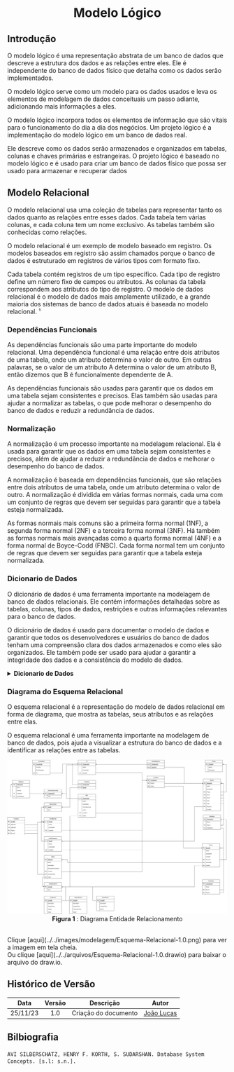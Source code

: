 <center>

# <a>Modelo Lógico</a>
</center>

## <a>Introdução</a>
O modelo lógico é uma representação abstrata de um banco de dados que descreve a estrutura dos dados e as relações entre eles. Ele é independente do banco de dados físico que detalha como os dados serão implementados. 

O modelo lógico serve como um modelo para os dados usados e leva os elementos de modelagem de dados conceituais um passo adiante, adicionando mais informações a eles. 

O modelo lógico incorpora todos os elementos de informação que são vitais para o funcionamento do dia a dia dos negócios. Um projeto lógico é a implementação do modelo lógico em um banco de dados real. 

Ele descreve como os dados serão armazenados e organizados em tabelas, colunas e chaves primárias e estrangeiras. O projeto lógico é baseado no modelo lógico e é usado para criar um banco de dados físico que possa ser usado para armazenar e recuperar dados


## <a>Modelo Relacional</a>
O modelo relacional usa uma coleção de tabelas para representar tanto os dados quanto as relações entre esses dados. Cada tabela tem várias colunas, e cada coluna tem um nome exclusivo. As tabelas também são conhecidas como relações. 

O modelo relacional é um exemplo de modelo baseado em registro. Os modelos baseados em registro são assim chamados porque o banco de dados é estruturado em registros de vários tipos com formato fixo. 

Cada tabela contém registros de um tipo específico. Cada tipo de registro define um número fixo de campos ou atributos. As colunas da tabela correspondem aos atributos do tipo de registro. O modelo de dados relacional é o modelo de dados mais amplamente utilizado, e a grande maioria dos sistemas de banco de dados atuais é baseada no modelo relacional. ¹

### <a>Dependências Funcionais</a>
As dependências funcionais são uma parte importante do modelo relacional. Uma dependência funcional é uma relação entre dois atributos de uma tabela, onde um atributo determina o valor de outro. Em outras palavras, se o valor de um atributo A determina o valor de um atributo B, então dizemos que B é funcionalmente dependente de A.

 As dependências funcionais são usadas para garantir que os dados em uma tabela sejam consistentes e precisos. Elas também são usadas para ajudar a normalizar as tabelas, o que pode melhorar o desempenho do banco de dados e reduzir a redundância de dados.

### <a>Normalização</a>
A normalização é um processo importante na modelagem relacional. Ela é usada para garantir que os dados em uma tabela sejam consistentes e precisos, além de ajudar a reduzir a redundância de dados e melhorar o desempenho do banco de dados. 

A normalização é baseada em dependências funcionais, que são relações entre dois atributos de uma tabela, onde um atributo determina o valor de outro. A normalização é dividida em várias formas normais, cada uma com um conjunto de regras que devem ser seguidas para garantir que a tabela esteja normalizada. 

As formas normais mais comuns são a primeira forma normal (1NF), a segunda forma normal (2NF) e a terceira forma normal (3NF). Há também as formas normais mais avançadas como a quarta forma normal (4NF) e a forma normal de Boyce-Codd (FNBC). Cada forma normal tem um conjunto de regras que devem ser seguidas para garantir que a tabela esteja normalizada. 

### <a>Dicionario de Dados</a>
O dicionário de dados é uma ferramenta importante na modelagem de banco de dados relacionais. Ele contém informações detalhadas sobre as tabelas, colunas, tipos de dados, restrições e outras informações relevantes para o banco de dados. 

O dicionário de dados é usado para documentar o modelo de dados e garantir que todos os desenvolvedores e usuários do banco de dados tenham uma compreensão clara dos dados armazenados e como eles são organizados. Ele também pode ser usado para ajudar a garantir a integridade dos dados e a consistência do modelo de dados.

<details>
<summary><strong>Dicionario de Dados</strong></summary>
<center>
<table>
    <tr>
        <th style="text-align:center;vertical-align: middle; border: 1px solid #a3a3a3;">Tabela</th>
        <td style="text-align:center;vertical-align: middle; border: 1px solid #a3a3a3;" colspan="4">Phase</td>
    </tr>
    <tr>
        <th style="text-align:center;vertical-align: middle; border: 1px solid #a3a3a3;">Nome</th>
        <th style="text-align:center;vertical-align: middle; border: 1px solid #a3a3a3;">Descrição</th>
        <th style="text-align:center;vertical-align: middle; border: 1px solid #a3a3a3;">Tipo de Dado</th>
        <th style="text-align:center;vertical-align: middle; border: 1px solid #a3a3a3;">Tamanho</th>
        <th style="text-align:center;vertical-align: middle; border: 1px solid #a3a3a3;">Restrições de Dominio</th>
    </tr>
    <tr>
        <td style="text-align:center;vertical-align: middle; border: 1px solid #a3a3a3;">PhaseId</td>
        <td style="text-align:center;vertical-align: middle; border: 1px solid #a3a3a3;">Identificador unico da fase</td>
        <td style="text-align:center;vertical-align: middle; border: 1px solid #a3a3a3;">Serial</td>
        <td style="text-align:center;vertical-align: middle; border: 1px solid #a3a3a3;"></td>
        <td style="text-align:center;vertical-align: middle; border: 1px solid #a3a3a3;">PK</td>
    </tr>
    <tr>
        <td style="text-align:center;vertical-align: middle; border: 1px solid #a3a3a3;">Name</td>
        <td style="text-align:center;vertical-align: middle; border: 1px solid #a3a3a3;">Nome da fase</td>
        <td style="text-align:center;vertical-align: middle; border: 1px solid #a3a3a3;">Varchar</td>
        <td style="text-align:center;vertical-align: middle; border: 1px solid #a3a3a3;">20</td>
        <td style="text-align:center;vertical-align: middle; border: 1px solid #a3a3a3;">Unique / Not Null</td>
    </tr>
    <tr>
        <td style="text-align:center;vertical-align: middle; border: 1px solid #a3a3a3;">Description</td>
        <td style="text-align:center;vertical-align: middle; border: 1px solid #a3a3a3;">Descrição da fase</td>
        <td style="text-align:center;vertical-align: middle; border: 1px solid #a3a3a3;">Varchar</td>
        <td style="text-align:center;vertical-align: middle; border: 1px solid #a3a3a3;">250</td>
        <td style="text-align:center;vertical-align: middle; border: 1px solid #a3a3a3;">Not Null</td>
    </tr>
</table>
<table>
    <tr>
        <th style="text-align:center;vertical-align: middle; border: 1px solid #a3a3a3;">Tabela</th>
        <td style="text-align:center;vertical-align: middle; border: 1px solid #a3a3a3;" colspan="4">Region</td>
    </tr>
    <tr>
        <th style="text-align:center;vertical-align: middle; border: 1px solid #a3a3a3;">Nome</th>
        <th style="text-align:center;vertical-align: middle; border: 1px solid #a3a3a3;">Descrição</th>
        <th style="text-align:center;vertical-align: middle; border: 1px solid #a3a3a3;">Tipo de Dado</th>
        <th style="text-align:center;vertical-align: middle; border: 1px solid #a3a3a3;">Tamanho</th>
        <th style="text-align:center;vertical-align: middle; border: 1px solid #a3a3a3;">Restrições de Dominio</th>
    </tr>
    <tr>
        <td style="text-align:center;vertical-align: middle; border: 1px solid #a3a3a3;">RegionId</td>
        <td style="text-align:center;vertical-align: middle; border: 1px solid #a3a3a3;">Identificador unico da região</td>
        <td style="text-align:center;vertical-align: middle; border: 1px solid #a3a3a3;">Serial</td>
        <td style="text-align:center;vertical-align: middle; border: 1px solid #a3a3a3;"></td>
        <td style="text-align:center;vertical-align: middle; border: 1px solid #a3a3a3;">PK</td>
    </tr>
    <tr>
        <td style="text-align:center;vertical-align: middle; border: 1px solid #a3a3a3;">Name</td>
        <td style="text-align:center;vertical-align: middle; border: 1px solid #a3a3a3;">Nome da região</td>
        <td style="text-align:center;vertical-align: middle; border: 1px solid #a3a3a3;">Varchar</td>
        <td style="text-align:center;vertical-align: middle; border: 1px solid #a3a3a3;">20</td>
        <td style="text-align:center;vertical-align: middle; border: 1px solid #a3a3a3;">Unique / Not Null</td>
    </tr>
    <tr>
        <td style="text-align:center;vertical-align: middle; border: 1px solid #a3a3a3;">Description</td>
        <td style="text-align:center;vertical-align: middle; border: 1px solid #a3a3a3;">Descrição da região</td>
        <td style="text-align:center;vertical-align: middle; border: 1px solid #a3a3a3;">Varchar</td>
        <td style="text-align:center;vertical-align: middle; border: 1px solid #a3a3a3;">250</td>
        <td style="text-align:center;vertical-align: middle; border: 1px solid #a3a3a3;">Not Null</td>
    </tr>
    <tr>
        <td style="text-align:center;vertical-align: middle; border: 1px solid #a3a3a3;">Phase</td>
        <td style="text-align:center;vertical-align: middle; border: 1px solid #a3a3a3;">Chave estrangeira para <br>fase que a região Pertence</td>
        <td style="text-align:center;vertical-align: middle; border: 1px solid #a3a3a3;">Int</td>
        <td style="text-align:center;vertical-align: middle; border: 1px solid #a3a3a3;"></td>
        <td style="text-align:center;vertical-align: middle; border: 1px solid #a3a3a3;">FK / Not Null</td>
    </tr>
    <tr>
        <td style="text-align:center;vertical-align: middle; border: 1px solid #a3a3a3;">Requirement</td>
        <td style="text-align:center;vertical-align: middle; border: 1px solid #a3a3a3;">Chave estrangeira para <br>Equipment que representa um item <br>necessario para entrar na regiao</td>
        <td style="text-align:center;vertical-align: middle; border: 1px solid #a3a3a3;">Int</td>
        <td style="text-align:center;vertical-align: middle; border: 1px solid #a3a3a3;"></td>
        <td style="text-align:center;vertical-align: middle; border: 1px solid #a3a3a3;">FK</td>
    </tr>
    <tr>
        <td style="text-align:center;vertical-align: middle; border: 1px solid #a3a3a3;">IsVisited</td>
        <td style="text-align:center;vertical-align: middle; border: 1px solid #a3a3a3;">Marcador de região nunca visitada</td>
        <td style="text-align:center;vertical-align: middle; border: 1px solid #a3a3a3;">Boolean</td>
        <td style="text-align:center;vertical-align: middle; border: 1px solid #a3a3a3;"></td>
        <td style="text-align:center;vertical-align: middle; border: 1px solid #a3a3a3;">Default FALSE</td>
    </tr>
</table>
<table>
    <tr>
        <th style="text-align:center;vertical-align: middle; border: 1px solid #a3a3a3;">Tabela</th>
        <td style="text-align:center;vertical-align: middle; border: 1px solid #a3a3a3;" colspan="4">RegionGeo</td>
    </tr>
    <tr>
        <th style="text-align:center;vertical-align: middle; border: 1px solid #a3a3a3;">Nome</th>
        <th style="text-align:center;vertical-align: middle; border: 1px solid #a3a3a3;">Descrição</th>
        <th style="text-align:center;vertical-align: middle; border: 1px solid #a3a3a3;">Tipo de Dado</th>
        <th style="text-align:center;vertical-align: middle; border: 1px solid #a3a3a3;">Tamanho</th>
        <th style="text-align:center;vertical-align: middle; border: 1px solid #a3a3a3;">Restrições de Dominio</th>
    </tr>
    <tr>
        <td style="text-align:center;vertical-align: middle; border: 1px solid #a3a3a3;">RegionId</td>
        <td style="text-align:center;vertical-align: middle; border: 1px solid #a3a3a3;">Chave estrangeira para regiao e<br>Identificador unico de RegionGeo</td>
        <td style="text-align:center;vertical-align: middle; border: 1px solid #a3a3a3;">Int</td>
        <td style="text-align:center;vertical-align: middle; border: 1px solid #a3a3a3;"></td>
        <td style="text-align:center;vertical-align: middle; border: 1px solid #a3a3a3;">PK / FK</td>
    </tr>
    <tr>
        <td style="text-align:center;vertical-align: middle; border: 1px solid #a3a3a3;">North</td>
        <td style="text-align:center;vertical-align: middle; border: 1px solid #a3a3a3;">Chave estrangeira referenciando <br>o id da região que intentifica a região Norte</td>
        <td style="text-align:center;vertical-align: middle; border: 1px solid #a3a3a3;">Int</td>
        <td style="text-align:center;vertical-align: middle; border: 1px solid #a3a3a3;"></td>
        <td style="text-align:center;vertical-align: middle; border: 1px solid #a3a3a3;">FK</td>
    </tr>
    <tr>
        <td style="text-align:center;vertical-align: middle; border: 1px solid #a3a3a3;">South</td>
        <td style="text-align:center;vertical-align: middle; border: 1px solid #a3a3a3;">Chave estrangeira referenciando <br>o id da região que intentifica a região Sul</td>
        <td style="text-align:center;vertical-align: middle; border: 1px solid #a3a3a3;">Int</td>
        <td style="text-align:center;vertical-align: middle; border: 1px solid #a3a3a3;"></td>
        <td style="text-align:center;vertical-align: middle; border: 1px solid #a3a3a3;">FK</td>
    </tr>
    <tr>
        <td style="text-align:center;vertical-align: middle; border: 1px solid #a3a3a3;">East</td>
        <td style="text-align:center;vertical-align: middle; border: 1px solid #a3a3a3;">Chave estrangeira referenciando <br>o id da região que intentifica a região Leste</td>
        <td style="text-align:center;vertical-align: middle; border: 1px solid #a3a3a3;">Int</td>
        <td style="text-align:center;vertical-align: middle; border: 1px solid #a3a3a3;"></td>
        <td style="text-align:center;vertical-align: middle; border: 1px solid #a3a3a3;">FK</td>
    </tr>
    <tr>
        <td style="text-align:center;vertical-align: middle; border: 1px solid #a3a3a3;">West</td>
        <td style="text-align:center;vertical-align: middle; border: 1px solid #a3a3a3;">Chave estrangeira referenciando <br>o id da região que intentifica a região Oeste</td>
        <td style="text-align:center;vertical-align: middle; border: 1px solid #a3a3a3;">Int</td>
        <td style="text-align:center;vertical-align: middle; border: 1px solid #a3a3a3;"></td>
        <td style="text-align:center;vertical-align: middle; border: 1px solid #a3a3a3;">FK</td>
    </tr>
</table>
<table>
    <tr>
        <th style="text-align:center;vertical-align: middle; border: 1px solid #a3a3a3;">Tabela</th>
        <td style="text-align:center;vertical-align: middle; border: 1px solid #a3a3a3;" colspan="4">VisitedRegions</td>
    </tr>
    <tr>
        <th style="text-align:center;vertical-align: middle; border: 1px solid #a3a3a3;">Nome</th>
        <th style="text-align:center;vertical-align: middle; border: 1px solid #a3a3a3;">Descrição</th>
        <th style="text-align:center;vertical-align: middle; border: 1px solid #a3a3a3;">Tipo de Dado</th>
        <th style="text-align:center;vertical-align: middle; border: 1px solid #a3a3a3;">Tamanho</th>
        <th style="text-align:center;vertical-align: middle; border: 1px solid #a3a3a3;">Restrições de Dominio</th>
    </tr>
    <tr>
        <td style="text-align:center;vertical-align: middle; border: 1px solid #a3a3a3;">CharacterId</td>
        <td style="text-align:center;vertical-align: middle; border: 1px solid #a3a3a3;">Id do PC que visitou<br> determinadas regiôes</td>
        <td style="text-align:center;vertical-align: middle; border: 1px solid #a3a3a3;">Int</td>
        <td style="text-align:center;vertical-align: middle; border: 1px solid #a3a3a3;"></td>
        <td style="text-align:center;vertical-align: middle; border: 1px solid #a3a3a3;">PK / FK</td>
    </tr>
    <tr>
        <td style="text-align:center;vertical-align: middle; border: 1px solid #a3a3a3;">RegionId</td>
        <td style="text-align:center;vertical-align: middle; border: 1px solid #a3a3a3;">Id da Região que determinado <br>PC Visitou</td>
        <td style="text-align:center;vertical-align: middle; border: 1px solid #a3a3a3;">Int</td>
        <td style="text-align:center;vertical-align: middle; border: 1px solid #a3a3a3;"></td>
        <td style="text-align:center;vertical-align: middle; border: 1px solid #a3a3a3;">PK / FK</td>
    </tr>
</table>
<table>
    <tr>
        <th style="text-align:center;vertical-align: middle; border: 1px solid #a3a3a3;">Tabela</th>
        <td style="text-align:center;vertical-align: middle; border: 1px solid #a3a3a3;" colspan="4">Structure</td>
    </tr>
    <tr>
        <th style="text-align:center;vertical-align: middle; border: 1px solid #a3a3a3;">Nome</th>
        <th style="text-align:center;vertical-align: middle; border: 1px solid #a3a3a3;">Descrição</th>
        <th style="text-align:center;vertical-align: middle; border: 1px solid #a3a3a3;">Tipo de Dado</th>
        <th style="text-align:center;vertical-align: middle; border: 1px solid #a3a3a3;">Tamanho</th>
        <th style="text-align:center;vertical-align: middle; border: 1px solid #a3a3a3;">Restrições de Dominio</th>
    </tr>
    <tr>
        <td style="text-align:center;vertical-align: middle; border: 1px solid #a3a3a3;">StrucutureId</td>
        <td style="text-align:center;vertical-align: middle; border: 1px solid #a3a3a3;">Identificador Unico de Estrutura</td>
        <td style="text-align:center;vertical-align: middle; border: 1px solid #a3a3a3;">Serial</td>
        <td style="text-align:center;vertical-align: middle; border: 1px solid #a3a3a3;"></td>
        <td style="text-align:center;vertical-align: middle; border: 1px solid #a3a3a3;">PK</td>
    </tr>
        <tr>
        <td style="text-align:center;vertical-align: middle; border: 1px solid #a3a3a3;">Name</td>
        <td style="text-align:center;vertical-align: middle; border: 1px solid #a3a3a3;">Nome da estrutura</td>
        <td style="text-align:center;vertical-align: middle; border: 1px solid #a3a3a3;">Varchar</td>
        <td style="text-align:center;vertical-align: middle; border: 1px solid #a3a3a3;">20</td>
        <td style="text-align:center;vertical-align: middle; border: 1px solid #a3a3a3;">Unique / Not Null</td>
    </tr>
        <tr>
        <td style="text-align:center;vertical-align: middle; border: 1px solid #a3a3a3;">Region</td>
        <td style="text-align:center;vertical-align: middle; border: 1px solid #a3a3a3;">Chave estrangeira que informa a <br>região que a estrutura pertence</td>
        <td style="text-align:center;vertical-align: middle; border: 1px solid #a3a3a3;">Int</td>
        <td style="text-align:center;vertical-align: middle; border: 1px solid #a3a3a3;"></td>
        <td style="text-align:center;vertical-align: middle; border: 1px solid #a3a3a3;">FK / Not Null</td>
    </tr>
        <tr>
        <td style="text-align:center;vertical-align: middle; border: 1px solid #a3a3a3;">InitialRoom</td>
        <td style="text-align:center;vertical-align: middle; border: 1px solid #a3a3a3;">Chave estrangeira que informa a<br>Sala inicial da estrutura</td>
        <td style="text-align:center;vertical-align: middle; border: 1px solid #a3a3a3;">Int</td>
        <td style="text-align:center;vertical-align: middle; border: 1px solid #a3a3a3;"></td>
        <td style="text-align:center;vertical-align: middle; border: 1px solid #a3a3a3;">FK / Not Null</td>
    </tr>
</table>
<table>
    <tr>
        <th style="text-align:center;vertical-align: middle; border: 1px solid #a3a3a3;">Tabela</th>
        <td style="text-align:center;vertical-align: middle; border: 1px solid #a3a3a3;" colspan="4">Room</td>
    </tr>
    <tr>
        <th style="text-align:center;vertical-align: middle; border: 1px solid #a3a3a3;">Nome</th>
        <th style="text-align:center;vertical-align: middle; border: 1px solid #a3a3a3;">Descrição</th>
        <th style="text-align:center;vertical-align: middle; border: 1px solid #a3a3a3;">Tipo de Dado</th>
        <th style="text-align:center;vertical-align: middle; border: 1px solid #a3a3a3;">Tamanho</th>
        <th style="text-align:center;vertical-align: middle; border: 1px solid #a3a3a3;">Restrições de Dominio</th>
    </tr>
    <tr>
        <td style="text-align:center;vertical-align: middle; border: 1px solid #a3a3a3;">RoomId</td>
        <td style="text-align:center;vertical-align: middle; border: 1px solid #a3a3a3;">Identificador Unico de room</td>
        <td style="text-align:center;vertical-align: middle; border: 1px solid #a3a3a3;">Serial</td>
        <td style="text-align:center;vertical-align: middle; border: 1px solid #a3a3a3;"></td>
        <td style="text-align:center;vertical-align: middle; border: 1px solid #a3a3a3;">PK</td>
    </tr>
    <tr>
        <td style="text-align:center;vertical-align: middle; border: 1px solid #a3a3a3;">Name</td>
        <td style="text-align:center;vertical-align: middle; border: 1px solid #a3a3a3;">Nome da sala</td>
        <td style="text-align:center;vertical-align: middle; border: 1px solid #a3a3a3;">Varchar</td>
        <td style="text-align:center;vertical-align: middle; border: 1px solid #a3a3a3;">20</td>
        <td style="text-align:center;vertical-align: middle; border: 1px solid #a3a3a3;">Unique / Not Null</td>
    </tr>
    <tr>
        <td style="text-align:center;vertical-align: middle; border: 1px solid #a3a3a3;">Description</td>
        <td style="text-align:center;vertical-align: middle; border: 1px solid #a3a3a3;">Descrição da sala</td>
        <td style="text-align:center;vertical-align: middle; border: 1px solid #a3a3a3;">Varchar</td>
        <td style="text-align:center;vertical-align: middle; border: 1px solid #a3a3a3;">250</td>
        <td style="text-align:center;vertical-align: middle; border: 1px solid #a3a3a3;">Not Null</td>
    </tr>
    <tr>
        <td style="text-align:center;vertical-align: middle; border: 1px solid #a3a3a3;">IsVisited</td>
        <td style="text-align:center;vertical-align: middle; border: 1px solid #a3a3a3;">Marcador de Sala nunca visitada</td>
        <td style="text-align:center;vertical-align: middle; border: 1px solid #a3a3a3;">Boolean</td>
        <td style="text-align:center;vertical-align: middle; border: 1px solid #a3a3a3;"></td>
        <td style="text-align:center;vertical-align: middle; border: 1px solid #a3a3a3;">Default FALSE</td>
    </tr>
    <tr>
        <td style="text-align:center;vertical-align: middle; border: 1px solid #a3a3a3;">Structure</td>
        <td style="text-align:center;vertical-align: middle; border: 1px solid #a3a3a3;">Chave estrangeira que informa a <br>Estrutura que a sala pertence</td>
        <td style="text-align:center;vertical-align: middle; border: 1px solid #a3a3a3;">Int</td>
        <td style="text-align:center;vertical-align: middle; border: 1px solid #a3a3a3;"></td>
        <td style="text-align:center;vertical-align: middle; border: 1px solid #a3a3a3;">FK / Not Null</td>
    <tr>
        <td style="text-align:center;vertical-align: middle; border: 1px solid #a3a3a3;">BlockedBy</td>
        <td style="text-align:center;vertical-align: middle; border: 1px solid #a3a3a3;">Chave estrangeira que informa se um <br>Objeto bloquear uma sala</td>
        <td style="text-align:center;vertical-align: middle; border: 1px solid #a3a3a3;">int</td>
        <td style="text-align:center;vertical-align: middle; border: 1px solid #a3a3a3;"></td>
        <td style="text-align:center;vertical-align: middle; border: 1px solid #a3a3a3;">FK</td>
    </tr>
    <tr>
        <td style="text-align:center;vertical-align: middle; border: 1px solid #a3a3a3;">EventId</td>
        <td style="text-align:center;vertical-align: middle; border: 1px solid #a3a3a3;">Chave estrangeira que informa um<br>Evento que pode ser gerado</td>
        <td style="text-align:center;vertical-align: middle; border: 1px solid #a3a3a3;">Int</td>
        <td style="text-align:center;vertical-align: middle; border: 1px solid #a3a3a3;"></td>
        <td style="text-align:center;vertical-align: middle; border: 1px solid #a3a3a3;">FK</td>
    </tr>   
</table>
<table>
    <tr>
        <th style="text-align:center;vertical-align: middle; border: 1px solid #a3a3a3;">Tabela</th>
        <td style="text-align:center;vertical-align: middle; border: 1px solid #a3a3a3;" colspan="4">Conection</td>
    </tr>
    <tr>
        <th style="text-align:center;vertical-align: middle; border: 1px solid #a3a3a3;">Nome</th>
        <th style="text-align:center;vertical-align: middle; border: 1px solid #a3a3a3;">Descrição</th>
        <th style="text-align:center;vertical-align: middle; border: 1px solid #a3a3a3;">Tipo de Dado</th>
        <th style="text-align:center;vertical-align: middle; border: 1px solid #a3a3a3;">Tamanho</th>
        <th style="text-align:center;vertical-align: middle; border: 1px solid #a3a3a3;">Restrições de Dominio</th>
    </tr>
    <tr>
        <td style="text-align:center;vertical-align: middle; border: 1px solid #a3a3a3;">ConectionId</td>
        <td style="text-align:center;vertical-align: middle; border: 1px solid #a3a3a3;">Identificador Unico da conexão</td>
        <td style="text-align:center;vertical-align: middle; border: 1px solid #a3a3a3;">Serial</td>
        <td style="text-align:center;vertical-align: middle; border: 1px solid #a3a3a3;"></td>
        <td style="text-align:center;vertical-align: middle; border: 1px solid #a3a3a3;">PK</td>
    </tr>
    <tr>
        <td style="text-align:center;vertical-align: middle; border: 1px solid #a3a3a3;">Name</td>
        <td style="text-align:center;vertical-align: middle; border: 1px solid #a3a3a3;">Nome da conexão</td>
        <td style="text-align:center;vertical-align: middle; border: 1px solid #a3a3a3;">Varchar</td>
        <td style="text-align:center;vertical-align: middle; border: 1px solid #a3a3a3;">20</td>
        <td style="text-align:center;vertical-align: middle; border: 1px solid #a3a3a3;">Not Null</td>
    </tr>
    <tr>
        <td style="text-align:center;vertical-align: middle; border: 1px solid #a3a3a3;">Room1</td>
        <td style="text-align:center;vertical-align: middle; border: 1px solid #a3a3a3;">Id do quarto que esta conectado</td>
        <td style="text-align:center;vertical-align: middle; border: 1px solid #a3a3a3;">Int</td>
        <td style="text-align:center;vertical-align: middle; border: 1px solid #a3a3a3;"></td>
        <td style="text-align:center;vertical-align: middle; border: 1px solid #a3a3a3;">FK</td>
    </tr>
        <tr>
        <td style="text-align:center;vertical-align: middle; border: 1px solid #a3a3a3;">Room2</td>
        <td style="text-align:center;vertical-align: middle; border: 1px solid #a3a3a3;">Id do outro quarto que esta conectado</td>
        <td style="text-align:center;vertical-align: middle; border: 1px solid #a3a3a3;">Int</td>
        <td style="text-align:center;vertical-align: middle; border: 1px solid #a3a3a3;"></td>
        <td style="text-align:center;vertical-align: middle; border: 1px solid #a3a3a3;">FK</td>
    </tr>
</table>
<table>
    <tr>
        <th style="text-align:center;vertical-align: middle; border: 1px solid #a3a3a3;">Tabela</th>
        <td style="text-align:center;vertical-align: middle; border: 1px solid #a3a3a3;" colspan="4">Location</td>
    </tr>
    <tr>
        <th style="text-align:center;vertical-align: middle; border: 1px solid #a3a3a3;">Nome</th>
        <th style="text-align:center;vertical-align: middle; border: 1px solid #a3a3a3;">Descrição</th>
        <th style="text-align:center;vertical-align: middle; border: 1px solid #a3a3a3;">Tipo de Dado</th>
        <th style="text-align:center;vertical-align: middle; border: 1px solid #a3a3a3;">Tamanho</th>
        <th style="text-align:center;vertical-align: middle; border: 1px solid #a3a3a3;">Restrições de Dominio</th>
    </tr>
    <tr>
        <td style="text-align:center;vertical-align: middle; border: 1px solid #a3a3a3;">LocationId</td>
        <td style="text-align:center;vertical-align: middle; border: 1px solid #a3a3a3;">Identificador unico da localização</td>
        <td style="text-align:center;vertical-align: middle; border: 1px solid #a3a3a3;">Serial</td>
        <td style="text-align:center;vertical-align: middle; border: 1px solid #a3a3a3;"></td>
        <td style="text-align:center;vertical-align: middle; border: 1px solid #a3a3a3;">PK</td>
    </tr>
    <tr>
        <td style="text-align:center;vertical-align: middle; border: 1px solid #a3a3a3;">Region</td>
        <td style="text-align:center;vertical-align: middle; border: 1px solid #a3a3a3;">Chave estrangeira que informa <br>a região da localização</td>
        <td style="text-align:center;vertical-align: middle; border: 1px solid #a3a3a3;">Int</td>
        <td style="text-align:center;vertical-align: middle; border: 1px solid #a3a3a3;"></td>
        <td style="text-align:center;vertical-align: middle; border: 1px solid #a3a3a3;">FK / Not Null</td>
    </tr>
    <tr>
        <td style="text-align:center;vertical-align: middle; border: 1px solid #a3a3a3;">Room</td>
        <td style="text-align:center;vertical-align: middle; border: 1px solid #a3a3a3;">Chave estrangeira que informa <br>a sala da localização caso tenha</td>
        <td style="text-align:center;vertical-align: middle; border: 1px solid #a3a3a3;">Int</td>
        <td style="text-align:center;vertical-align: middle; border: 1px solid #a3a3a3;"></td>
        <td style="text-align:center;vertical-align: middle; border: 1px solid #a3a3a3;">FK</td>
    </tr>
</table>
<table>
    <tr>
        <th style="text-align:center;vertical-align: middle; border: 1px solid #a3a3a3;">Tabela</th>
        <td style="text-align:center;vertical-align: middle; border: 1px solid #a3a3a3;" colspan="4">Events</td>
    </tr>
    <tr>
        <th style="text-align:center;vertical-align: middle; border: 1px solid #a3a3a3;">Nome</th>
        <th style="text-align:center;vertical-align: middle; border: 1px solid #a3a3a3;">Descrição</th>
        <th style="text-align:center;vertical-align: middle; border: 1px solid #a3a3a3;">Tipo de Dado</th>
        <th style="text-align:center;vertical-align: middle; border: 1px solid #a3a3a3;">Tamanho</th>
        <th style="text-align:center;vertical-align: middle; border: 1px solid #a3a3a3;">Restrições de Dominio</th>
    </tr>
    <tr>
        <td style="text-align:center;vertical-align: middle; border: 1px solid #a3a3a3;">EventId</td>
        <td style="text-align:center;vertical-align: middle; border: 1px solid #a3a3a3;">Identificador de Evento</td>
        <td style="text-align:center;vertical-align: middle; border: 1px solid #a3a3a3;">Serial</td>
        <td style="text-align:center;vertical-align: middle; border: 1px solid #a3a3a3;"></td>
        <td style="text-align:center;vertical-align: middle; border: 1px solid #a3a3a3;">PK</td>
    </tr>
    <tr>
        <td style="text-align:center;vertical-align: middle; border: 1px solid #a3a3a3;">Type</td>
        <td style="text-align:center;vertical-align: middle; border: 1px solid #a3a3a3;">Identidica o tipo do evento</td>
        <td style="text-align:center;vertical-align: middle; border: 1px solid #a3a3a3;">Varchar</td>
        <td style="text-align:center;vertical-align: middle; border: 1px solid #a3a3a3;">10</td>
        <td style="text-align:center;vertical-align: middle; border: 1px solid #a3a3a3;">Not Null</td>
    </tr>
</table>
<table>
    <tr>
        <th style="text-align:center;vertical-align: middle; border: 1px solid #a3a3a3;">Tabela</th>
        <td style="text-align:center;vertical-align: middle; border: 1px solid #a3a3a3;" colspan="4">ChatEvent</td>
    </tr>
    <tr>
        <th style="text-align:center;vertical-align: middle; border: 1px solid #a3a3a3;">Nome</th>
        <th style="text-align:center;vertical-align: middle; border: 1px solid #a3a3a3;">Descrição</th>
        <th style="text-align:center;vertical-align: middle; border: 1px solid #a3a3a3;">Tipo de Dado</th>
        <th style="text-align:center;vertical-align: middle; border: 1px solid #a3a3a3;">Tamanho</th>
        <th style="text-align:center;vertical-align: middle; border: 1px solid #a3a3a3;">Restrições de Dominio</th>
    </tr>
        <tr>
        <td style="text-align:center;vertical-align: middle; border: 1px solid #a3a3a3;">EventId</td>
        <td style="text-align:center;vertical-align: middle; border: 1px solid #a3a3a3;">Chave estrangeira para Events e <br>Identificador de Evento</td>
        <td style="text-align:center;vertical-align: middle; border: 1px solid #a3a3a3;">Int</td>
        <td style="text-align:center;vertical-align: middle; border: 1px solid #a3a3a3;"></td>
        <td style="text-align:center;vertical-align: middle; border: 1px solid #a3a3a3;">FK / PK</td>
    </tr>
    <tr>
        <td style="text-align:center;vertical-align: middle; border: 1px solid #a3a3a3;">Unique</td>
        <td style="text-align:center;vertical-align: middle; border: 1px solid #a3a3a3;">Define se o evento acontece <br>apenas uma vez</td>
        <td style="text-align:center;vertical-align: middle; border: 1px solid #a3a3a3;">Boolean</td>
        <td style="text-align:center;vertical-align: middle; border: 1px solid #a3a3a3;"></td>
        <td style="text-align:center;vertical-align: middle; border: 1px solid #a3a3a3;">Not Null</td>
    </tr>
    <tr>
        <td style="text-align:center;vertical-align: middle; border: 1px solid #a3a3a3;">AlreadyFired</td>
        <td style="text-align:center;vertical-align: middle; border: 1px solid #a3a3a3;">Marcador para registrar <br>se o evento ja aconteceu</td>
        <td style="text-align:center;vertical-align: middle; border: 1px solid #a3a3a3;">Boolean</td>
        <td style="text-align:center;vertical-align: middle; border: 1px solid #a3a3a3;"></td>
        <td style="text-align:center;vertical-align: middle; border: 1px solid #a3a3a3;">Default False</td>
    </tr>
    <tr>
        <td style="text-align:center;vertical-align: middle; border: 1px solid #a3a3a3;">Comand</td>
        <td style="text-align:center;vertical-align: middle; border: 1px solid #a3a3a3;">Representa um linha de <br>comando em SQL que o sgbd vai realizar <br>quando o evento for chamado</td>
        <td style="text-align:center;vertical-align: middle; border: 1px solid #a3a3a3;">Varchar</td>
        <td style="text-align:center;vertical-align: middle; border: 1px solid #a3a3a3;">250</td>
        <td style="text-align:center;vertical-align: middle; border: 1px solid #a3a3a3;">Not Null</td>
    </tr>
</table>
<table>
    <tr>
        <th style="text-align:center;vertical-align: middle; border: 1px solid #a3a3a3;">Tabela</th>
        <td style="text-align:center;vertical-align: middle; border: 1px solid #a3a3a3;" colspan="4">InteractEvent</td>
    </tr>
    <tr>
        <th style="text-align:center;vertical-align: middle; border: 1px solid #a3a3a3;">Nome</th>
        <th style="text-align:center;vertical-align: middle; border: 1px solid #a3a3a3;">Descrição</th>
        <th style="text-align:center;vertical-align: middle; border: 1px solid #a3a3a3;">Tipo de Dado</th>
        <th style="text-align:center;vertical-align: middle; border: 1px solid #a3a3a3;">Tamanho</th>
        <th style="text-align:center;vertical-align: middle; border: 1px solid #a3a3a3;">Restrições de Dominio</th>
    </tr>
    </tr>
        <tr>
        <td style="text-align:center;vertical-align: middle; border: 1px solid #a3a3a3;">EventId</td>
        <td style="text-align:center;vertical-align: middle; border: 1px solid #a3a3a3;">Chave estrangeira para Events e <br>Identificador de Evento</td>
        <td style="text-align:center;vertical-align: middle; border: 1px solid #a3a3a3;">Int</td>
        <td style="text-align:center;vertical-align: middle; border: 1px solid #a3a3a3;"></td>
        <td style="text-align:center;vertical-align: middle; border: 1px solid #a3a3a3;">FK / PK</td>
    </tr>
    <tr>
        <td style="text-align:center;vertical-align: middle; border: 1px solid #a3a3a3;">AlreadyFired</td>
        <td style="text-align:center;vertical-align: middle; border: 1px solid #a3a3a3;">Marcador para registrar <br>se o evento ja aconteceu</td>
        <td style="text-align:center;vertical-align: middle; border: 1px solid #a3a3a3;">Boolean</td>
        <td style="text-align:center;vertical-align: middle; border: 1px solid #a3a3a3;"></td>
        <td style="text-align:center;vertical-align: middle; border: 1px solid #a3a3a3;">Default False</td>
    </tr>
    <tr>
        <td style="text-align:center;vertical-align: middle; border: 1px solid #a3a3a3;">ConsumesItem</td>
        <td style="text-align:center;vertical-align: middle; border: 1px solid #a3a3a3;">Define se o evento Consume <br>O item utilizado na interação</td>
        <td style="text-align:center;vertical-align: middle; border: 1px solid #a3a3a3;">Boolean</td>
        <td style="text-align:center;vertical-align: middle; border: 1px solid #a3a3a3;"></td>
        <td style="text-align:center;vertical-align: middle; border: 1px solid #a3a3a3;">Not Null</td>
    </tr>
    <tr>
        <td style="text-align:center;vertical-align: middle; border: 1px solid #a3a3a3;">Comand</td>
        <td style="text-align:center;vertical-align: middle; border: 1px solid #a3a3a3;">Representa um linha de <br>comando em SQL que o sgbd vai realizar <br>quando o evento for chamado</td>
        <td style="text-align:center;vertical-align: middle; border: 1px solid #a3a3a3;">Varchar</td>
        <td style="text-align:center;vertical-align: middle; border: 1px solid #a3a3a3;">250</td>
        <td style="text-align:center;vertical-align: middle; border: 1px solid #a3a3a3;">Not Null</td>
    </tr>
</table>
<table>
    <tr>
        <th style="text-align:center;vertical-align: middle; border: 1px solid #a3a3a3;">Tabela</th>
        <td style="text-align:center;vertical-align: middle; border: 1px solid #a3a3a3;" colspan="4">RoomEvent</td>
    </tr>
    <tr>
        <th style="text-align:center;vertical-align: middle; border: 1px solid #a3a3a3;">Nome</th>
        <th style="text-align:center;vertical-align: middle; border: 1px solid #a3a3a3;">Descrição</th>
        <th style="text-align:center;vertical-align: middle; border: 1px solid #a3a3a3;">Tipo de Dado</th>
        <th style="text-align:center;vertical-align: middle; border: 1px solid #a3a3a3;">Tamanho</th>
        <th style="text-align:center;vertical-align: middle; border: 1px solid #a3a3a3;">Restrições de Dominio</th>
    </tr>
    </tr>
        <tr>
        <td style="text-align:center;vertical-align: middle; border: 1px solid #a3a3a3;">EventId</td>
        <td style="text-align:center;vertical-align: middle; border: 1px solid #a3a3a3;">Chave estrangeira para Events e <br>Identificador de Evento</td>
        <td style="text-align:center;vertical-align: middle; border: 1px solid #a3a3a3;">Int</td>
        <td style="text-align:center;vertical-align: middle; border: 1px solid #a3a3a3;"></td>
        <td style="text-align:center;vertical-align: middle; border: 1px solid #a3a3a3;">FK / PK</td>
    </tr>
    <tr>
        <td style="text-align:center;vertical-align: middle; border: 1px solid #a3a3a3;">AlreadyFired</td>
        <td style="text-align:center;vertical-align: middle; border: 1px solid #a3a3a3;">Marcador para registrar <br>se o evento ja aconteceu</td>
        <td style="text-align:center;vertical-align: middle; border: 1px solid #a3a3a3;">Boolean</td>
        <td style="text-align:center;vertical-align: middle; border: 1px solid #a3a3a3;"></td>
        <td style="text-align:center;vertical-align: middle; border: 1px solid #a3a3a3;">Default False</td>
    </tr>
    <tr>
        <td style="text-align:center;vertical-align: middle; border: 1px solid #a3a3a3;">Comand</td>
        <td style="text-align:center;vertical-align: middle; border: 1px solid #a3a3a3;">Representa um linha de <br>comando em SQL que o sgbd vai realizar <br>quando o evento for chamado</td>
        <td style="text-align:center;vertical-align: middle; border: 1px solid #a3a3a3;">Varchar</td>
        <td style="text-align:center;vertical-align: middle; border: 1px solid #a3a3a3;">250</td>
        <td style="text-align:center;vertical-align: middle; border: 1px solid #a3a3a3;">Not Null</td>
    </tr>
</table>
<table>
    <tr>
        <th style="text-align:center;vertical-align: middle; border: 1px solid #a3a3a3;">Tabela</th>
        <td style="text-align:center;vertical-align: middle; border: 1px solid #a3a3a3;" colspan="4">Object</td>
    </tr>
    <tr>
        <th style="text-align:center;vertical-align: middle; border: 1px solid #a3a3a3;">Nome</th>
        <th style="text-align:center;vertical-align: middle; border: 1px solid #a3a3a3;">Descrição</th>
        <th style="text-align:center;vertical-align: middle; border: 1px solid #a3a3a3;">Tipo de Dado</th>
        <th style="text-align:center;vertical-align: middle; border: 1px solid #a3a3a3;">Tamanho</th>
        <th style="text-align:center;vertical-align: middle; border: 1px solid #a3a3a3;">Restrições de Dominio</th>
    </tr>
    <tr>
        <td style="text-align:center;vertical-align: middle; border: 1px solid #a3a3a3;">ObjectId</td>
        <td style="text-align:center;vertical-align: middle; border: 1px solid #a3a3a3;">Identificador Unico <br>de Objeto</td>
        <td style="text-align:center;vertical-align: middle; border: 1px solid #a3a3a3;">Serial</td>
        <td style="text-align:center;vertical-align: middle; border: 1px solid #a3a3a3;"></td>
        <td style="text-align:center;vertical-align: middle; border: 1px solid #a3a3a3;">PK</td>
    </tr>
    <tr>
        <td style="text-align:center;vertical-align: middle; border: 1px solid #a3a3a3;">Name</td>
        <td style="text-align:center;vertical-align: middle; border: 1px solid #a3a3a3;">Nome do Objeto</td>
        <td style="text-align:center;vertical-align: middle; border: 1px solid #a3a3a3;">Varchar</td>
        <td style="text-align:center;vertical-align: middle; border: 1px solid #a3a3a3;">20</td>
        <td style="text-align:center;vertical-align: middle; border: 1px solid #a3a3a3;">Not Null</td>
    </tr>
    <tr>
        <td style="text-align:center;vertical-align: middle; border: 1px solid #a3a3a3;">Description</td>
        <td style="text-align:center;vertical-align: middle; border: 1px solid #a3a3a3;">Descrição do Objeto</td>
        <td style="text-align:center;vertical-align: middle; border: 1px solid #a3a3a3;">Varchar</td>
        <td style="text-align:center;vertical-align: middle; border: 1px solid #a3a3a3;">20</td>
        <td style="text-align:center;vertical-align: middle; border: 1px solid #a3a3a3;">Not Null</td>
    </tr>
    <tr>
        <td style="text-align:center;vertical-align: middle; border: 1px solid #a3a3a3;">DescriptionOnInteract</td>
        <td style="text-align:center;vertical-align: middle; border: 1px solid #a3a3a3;">Descrição do Objeto ao <br>tentar realizar uma interação</td>
        <td style="text-align:center;vertical-align: middle; border: 1px solid #a3a3a3;">Varchar</td>
        <td style="text-align:center;vertical-align: middle; border: 1px solid #a3a3a3;">20</td>
        <td style="text-align:center;vertical-align: middle; border: 1px solid #a3a3a3;">Not Null</td>
    </tr>
    <tr>
        <td style="text-align:center;vertical-align: middle; border: 1px solid #a3a3a3;">Location</td>
        <td style="text-align:center;vertical-align: middle; border: 1px solid #a3a3a3;">Chave estrangeira para<br>Location caso o <br>objeto esteja no mapa</td>
        <td style="text-align:center;vertical-align: middle; border: 1px solid #a3a3a3;">Int</td>
        <td style="text-align:center;vertical-align: middle; border: 1px solid #a3a3a3;"></td>
        <td style="text-align:center;vertical-align: middle; border: 1px solid #a3a3a3;">FK</td>
    </tr>
    <tr>
        <td style="text-align:center;vertical-align: middle; border: 1px solid #a3a3a3;">ActivationItem</td>
        <td style="text-align:center;vertical-align: middle; border: 1px solid #a3a3a3;">Chave estrangeira para<br>Item caso seja necessario um <br>item para sua ativação</td>
        <td style="text-align:center;vertical-align: middle; border: 1px solid #a3a3a3;">Int</td>
        <td style="text-align:center;vertical-align: middle; border: 1px solid #a3a3a3;"></td>
        <td style="text-align:center;vertical-align: middle; border: 1px solid #a3a3a3;">FK</td>
    </tr>
    <tr>
        <td style="text-align:center;vertical-align: middle; border: 1px solid #a3a3a3;">Event</td>
        <td style="text-align:center;vertical-align: middle; border: 1px solid #a3a3a3;">Chave estrangeira para<br>O evento gerado apos a ativação</td>
        <td style="text-align:center;vertical-align: middle; border: 1px solid #a3a3a3;">Int</td>
        <td style="text-align:center;vertical-align: middle; border: 1px solid #a3a3a3;"></td>
        <td style="text-align:center;vertical-align: middle; border: 1px solid #a3a3a3;">FK</td>
    </tr>
</table>
<table>
    <tr>
        <th style="text-align:center;vertical-align: middle; border: 1px solid #a3a3a3;">Tabela</th>
        <td style="text-align:center;vertical-align: middle; border: 1px solid #a3a3a3;" colspan="4">Characters</td>
    </tr>
    <tr>
        <th style="text-align:center;vertical-align: middle; border: 1px solid #a3a3a3;">Nome</th>
        <th style="text-align:center;vertical-align: middle; border: 1px solid #a3a3a3;">Descrição</th>
        <th style="text-align:center;vertical-align: middle; border: 1px solid #a3a3a3;">Tipo de Dado</th>
        <th style="text-align:center;vertical-align: middle; border: 1px solid #a3a3a3;">Tamanho</th>
        <th style="text-align:center;vertical-align: middle; border: 1px solid #a3a3a3;">Restrições de Dominio</th>
    </tr>
    <tr>
        <td style="text-align:center;vertical-align: middle; border: 1px solid #a3a3a3;">CharacterId</td>
        <td style="text-align:center;vertical-align: middle; border: 1px solid #a3a3a3;">Identificador unico de personagem</td>
        <td style="text-align:center;vertical-align: middle; border: 1px solid #a3a3a3;">Serial</td>
        <td style="text-align:center;vertical-align: middle; border: 1px solid #a3a3a3;"></td>
        <td style="text-align:center;vertical-align: middle; border: 1px solid #a3a3a3;">PK</td>
    </tr>
    <tr>
        <td style="text-align:center;vertical-align: middle; border: 1px solid #a3a3a3;">Type</td>
        <td style="text-align:center;vertical-align: middle; border: 1px solid #a3a3a3;">Aponta para o tipo de personagem</td>
        <td style="text-align:center;vertical-align: middle; border: 1px solid #a3a3a3;">varchar</td>
        <td style="text-align:center;vertical-align: middle; border: 1px solid #a3a3a3;">10</td>
        <td style="text-align:center;vertical-align: middle; border: 1px solid #a3a3a3;">Not Null</td>
    </tr>
</table>
<table>
    <tr>
        <th style="text-align:center;vertical-align: middle; border: 1px solid #a3a3a3;">Tabela</th>
        <td style="text-align:center;vertical-align: middle; border: 1px solid #a3a3a3;" colspan="4">NPC</td>
    </tr>
    <tr>
        <th style="text-align:center;vertical-align: middle; border: 1px solid #a3a3a3;">Nome</th>
        <th style="text-align:center;vertical-align: middle; border: 1px solid #a3a3a3;">Descrição</th>
        <th style="text-align:center;vertical-align: middle; border: 1px solid #a3a3a3;">Tipo de Dado</th>
        <th style="text-align:center;vertical-align: middle; border: 1px solid #a3a3a3;">Tamanho</th>
        <th style="text-align:center;vertical-align: middle; border: 1px solid #a3a3a3;">Restrições de Dominio</th>
    </tr>
    <tr>
        <td style="text-align:center;vertical-align: middle; border: 1px solid #a3a3a3;">CharacterId</td>
        <td style="text-align:center;vertical-align: middle; border: 1px solid #a3a3a3;">Chave estrangeira para Characters e <br>Identificador unico de personagem</td>
        <td style="text-align:center;vertical-align: middle; border: 1px solid #a3a3a3;">Int</td>
        <td style="text-align:center;vertical-align: middle; border: 1px solid #a3a3a3;"></td>
        <td style="text-align:center;vertical-align: middle; border: 1px solid #a3a3a3;">PK / FK</td>
    </tr>
    <tr>
        <td style="text-align:center;vertical-align: middle; border: 1px solid #a3a3a3;">Name</td>
        <td style="text-align:center;vertical-align: middle; border: 1px solid #a3a3a3;">Nome do NPC</td>
        <td style="text-align:center;vertical-align: middle; border: 1px solid #a3a3a3;">Varchar</td>
        <td style="text-align:center;vertical-align: middle; border: 1px solid #a3a3a3;">20</td>
        <td style="text-align:center;vertical-align: middle; border: 1px solid #a3a3a3;">Unique / Not Null</td>
    </tr>
    <tr>
        <td style="text-align:center;vertical-align: middle; border: 1px solid #a3a3a3;">Description</td>
        <td style="text-align:center;vertical-align: middle; border: 1px solid #a3a3a3;">Descrição do personagem no mapa</td>
        <td style="text-align:center;vertical-align: middle; border: 1px solid #a3a3a3;">Varchar</td>
        <td style="text-align:center;vertical-align: middle; border: 1px solid #a3a3a3;">50</td>
        <td style="text-align:center;vertical-align: middle; border: 1px solid #a3a3a3;">Not Null</td>
    </tr>
    <tr>
        <td style="text-align:center;vertical-align: middle; border: 1px solid #a3a3a3;">isWordMachine</td>
        <td style="text-align:center;vertical-align: middle; border: 1px solid #a3a3a3;">Define se o NPC é a "ENTIDADE"</td>
        <td style="text-align:center;vertical-align: middle; border: 1px solid #a3a3a3;">Boolean</td>
        <td style="text-align:center;vertical-align: middle; border: 1px solid #a3a3a3;"></td>
        <td style="text-align:center;vertical-align: middle; border: 1px solid #a3a3a3;">Default False</td>
    </tr>
    <tr>
        <td style="text-align:center;vertical-align: middle; border: 1px solid #a3a3a3;">isGod</td>
        <td style="text-align:center;vertical-align: middle; border: 1px solid #a3a3a3;">Define se o NPC é "DEUS"</td>
        <td style="text-align:center;vertical-align: middle; border: 1px solid #a3a3a3;">Boolean</td>
        <td style="text-align:center;vertical-align: middle; border: 1px solid #a3a3a3;"></td>
        <td style="text-align:center;vertical-align: middle; border: 1px solid #a3a3a3;">Default False</td>
    </tr>
    <tr>
        <td style="text-align:center;vertical-align: middle; border: 1px solid #a3a3a3;">Location</td>
        <td style="text-align:center;vertical-align: middle; border: 1px solid #a3a3a3;">Chave estrangeira que informa a <br>localização de um NPC<br>pode ser NULL</td>
        <td style="text-align:center;vertical-align: middle; border: 1px solid #a3a3a3;">Int</td>
        <td style="text-align:center;vertical-align: middle; border: 1px solid #a3a3a3;"></td>
        <td style="text-align:center;vertical-align: middle; border: 1px solid #a3a3a3;">FK</td>
    </tr>
    <tr>
        <td style="text-align:center;vertical-align: middle; border: 1px solid #a3a3a3;">Event</td>
        <td style="text-align:center;vertical-align: middle; border: 1px solid #a3a3a3;">Chave estrangeira para <br>o evento gerado <br>ao interagir com o npc</td>
        <td style="text-align:center;vertical-align: middle; border: 1px solid #a3a3a3;">Int</td>
        <td style="text-align:center;vertical-align: middle; border: 1px solid #a3a3a3;"></td>
        <td style="text-align:center;vertical-align: middle; border: 1px solid #a3a3a3;">FK / Not Null</td>
    </tr>
</table>
<table>
    <tr>
        <th style="text-align:center;vertical-align: middle; border: 1px solid #a3a3a3;">Tabela</th>
        <td style="text-align:center;vertical-align: middle; border: 1px solid #a3a3a3;" colspan="4">PC</td>
    </tr>
    <tr>
        <th style="text-align:center;vertical-align: middle; border: 1px solid #a3a3a3;">Nome</th>
        <th style="text-align:center;vertical-align: middle; border: 1px solid #a3a3a3;">Descrição</th>
        <th style="text-align:center;vertical-align: middle; border: 1px solid #a3a3a3;">Tipo de Dado</th>
        <th style="text-align:center;vertical-align: middle; border: 1px solid #a3a3a3;">Tamanho</th>
        <th style="text-align:center;vertical-align: middle; border: 1px solid #a3a3a3;">Restrições de Dominio</th>
    </tr>
    <tr>
        <td style="text-align:center;vertical-align: middle; border: 1px solid #a3a3a3;">CharacterId</td>
        <td style="text-align:center;vertical-align: middle; border: 1px solid #a3a3a3;">Chave estrangeira para Characters e <br>Identificador unico de personagem</td>
        <td style="text-align:center;vertical-align: middle; border: 1px solid #a3a3a3;">Int</td>
        <td style="text-align:center;vertical-align: middle; border: 1px solid #a3a3a3;"></td>
        <td style="text-align:center;vertical-align: middle; border: 1px solid #a3a3a3;">PK / FK</td>
    </tr>
    <tr>
        <td style="text-align:center;vertical-align: middle; border: 1px solid #a3a3a3;">Name</td>
        <td style="text-align:center;vertical-align: middle; border: 1px solid #a3a3a3;">Nome do PC</td>
        <td style="text-align:center;vertical-align: middle; border: 1px solid #a3a3a3;">Varchar</td>
        <td style="text-align:center;vertical-align: middle; border: 1px solid #a3a3a3;">4</td>
        <td style="text-align:center;vertical-align: middle; border: 1px solid #a3a3a3;">Default 'NIKO' /<br>Unique / Not NUll</td>
    </tr>
    <tr>
        <td style="text-align:center;vertical-align: middle; border: 1px solid #a3a3a3;">KnowsGod</td>
        <td style="text-align:center;vertical-align: middle; border: 1px solid #a3a3a3;">Marcador que define se Niko<br> conhece DEUS</td>
        <td style="text-align:center;vertical-align: middle; border: 1px solid #a3a3a3;">Boolean</td>
        <td style="text-align:center;vertical-align: middle; border: 1px solid #a3a3a3;"></td>
        <td style="text-align:center;vertical-align: middle; border: 1px solid #a3a3a3;">Default False</td>
    </tr>
    <tr>
        <td style="text-align:center;vertical-align: middle; border: 1px solid #a3a3a3;">Location</td>
        <td style="text-align:center;vertical-align: middle; border: 1px solid #a3a3a3;">Chave estrangeira que informa a <br>localização do PC</td>
        <td style="text-align:center;vertical-align: middle; border: 1px solid #a3a3a3;">Int</td>
        <td style="text-align:center;vertical-align: middle; border: 1px solid #a3a3a3;"></td>
        <td style="text-align:center;vertical-align: middle; border: 1px solid #a3a3a3;">FK</td>
    </tr>
</table>
<table>
    <tr>
        <th style="text-align:center;vertical-align: middle; border: 1px solid #a3a3a3;">Tabela</th>
        <td style="text-align:center;vertical-align: middle; border: 1px solid #a3a3a3;" colspan="4">Item</td>
    </tr>
    <tr>
        <th style="text-align:center;vertical-align: middle; border: 1px solid #a3a3a3;">Nome</th>
        <th style="text-align:center;vertical-align: middle; border: 1px solid #a3a3a3;">Descrição</th>
        <th style="text-align:center;vertical-align: middle; border: 1px solid #a3a3a3;">Tipo de Dado</th>
        <th style="text-align:center;vertical-align: middle; border: 1px solid #a3a3a3;">Tamanho</th>
        <th style="text-align:center;vertical-align: middle; border: 1px solid #a3a3a3;">Restrições de Dominio</th>
    </tr>
    <tr>
        <td style="text-align:center;vertical-align: middle; border: 1px solid #a3a3a3;">ItemId</td>
        <td style="text-align:center;vertical-align: middle; border: 1px solid #a3a3a3;">Identificador Unico de Item</td>
        <td style="text-align:center;vertical-align: middle; border: 1px solid #a3a3a3;">Serial</td>
        <td style="text-align:center;vertical-align: middle; border: 1px solid #a3a3a3;"></td>
        <td style="text-align:center;vertical-align: middle; border: 1px solid #a3a3a3;">PK</td>
    </tr>
    <tr>
        <td style="text-align:center;vertical-align: middle; border: 1px solid #a3a3a3;">Type</td>
        <td style="text-align:center;vertical-align: middle; border: 1px solid #a3a3a3;">Identifica o tipo do item</td>
        <td style="text-align:center;vertical-align: middle; border: 1px solid #a3a3a3;">Varchar</td>
        <td style="text-align:center;vertical-align: middle; border: 1px solid #a3a3a3;">10</td>
        <td style="text-align:center;vertical-align: middle; border: 1px solid #a3a3a3;">Not Null</td>
    </tr>
</table>
<table>
    <tr>
        <th style="text-align:center;vertical-align: middle; border: 1px solid #a3a3a3;">Tabela</th>
        <td style="text-align:center;vertical-align: middle; border: 1px solid #a3a3a3;" colspan="4">ItemMaterial</td>
    </tr>
    <tr>
        <th style="text-align:center;vertical-align: middle; border: 1px solid #a3a3a3;">Nome</th>
        <th style="text-align:center;vertical-align: middle; border: 1px solid #a3a3a3;">Descrição</th>
        <th style="text-align:center;vertical-align: middle; border: 1px solid #a3a3a3;">Tipo de Dado</th>
        <th style="text-align:center;vertical-align: middle; border: 1px solid #a3a3a3;">Tamanho</th>
        <th style="text-align:center;vertical-align: middle; border: 1px solid #a3a3a3;">Restrições de Dominio</th>
    </tr>
        <tr>
        <td style="text-align:center;vertical-align: middle; border: 1px solid #a3a3a3;">ItemId</td>
        <td style="text-align:center;vertical-align: middle; border: 1px solid #a3a3a3;">Identificador Unico e Chave <br>estrangeira para Item</td>
        <td style="text-align:center;vertical-align: middle; border: 1px solid #a3a3a3;">Int</td>
        <td style="text-align:center;vertical-align: middle; border: 1px solid #a3a3a3;"></td>
        <td style="text-align:center;vertical-align: middle; border: 1px solid #a3a3a3;">PK / FK</td>
    </tr>
    <tr>
        <td style="text-align:center;vertical-align: middle; border: 1px solid #a3a3a3;">Name</td>
        <td style="text-align:center;vertical-align: middle; border: 1px solid #a3a3a3;">Nome do item</td>
        <td style="text-align:center;vertical-align: middle; border: 1px solid #a3a3a3;">Varchar</td>
        <td style="text-align:center;vertical-align: middle; border: 1px solid #a3a3a3;">20</td>
        <td style="text-align:center;vertical-align: middle; border: 1px solid #a3a3a3;">Not Null</td>
    </tr>
    <tr>
        <td style="text-align:center;vertical-align: middle; border: 1px solid #a3a3a3;">Description</td>
        <td style="text-align:center;vertical-align: middle; border: 1px solid #a3a3a3;">Descrição do item fisicamente</td>
        <td style="text-align:center;vertical-align: middle; border: 1px solid #a3a3a3;">Varchar</td>
        <td style="text-align:center;vertical-align: middle; border: 1px solid #a3a3a3;">50</td>
        <td style="text-align:center;vertical-align: middle; border: 1px solid #a3a3a3;">Unique / Not Null</td>
    </tr>
    <tr>
        <td style="text-align:center;vertical-align: middle; border: 1px solid #a3a3a3;">Location</td>
        <td style="text-align:center;vertical-align: middle; border: 1px solid #a3a3a3;">Caso o Item esteja no mapa ele <br>possui uma localização</td>
        <td style="text-align:center;vertical-align: middle; border: 1px solid #a3a3a3;">Int</td>
        <td style="text-align:center;vertical-align: middle; border: 1px solid #a3a3a3;"></td>
        <td style="text-align:center;vertical-align: middle; border: 1px solid #a3a3a3;">FK</td>
    </tr>
</table>
<table>
    <tr>
        <th style="text-align:center;vertical-align: middle; border: 1px solid #a3a3a3;">Tabela</th>
        <td style="text-align:center;vertical-align: middle; border: 1px solid #a3a3a3;" colspan="4">ItemEquipment</td>
    </tr>
    <tr>
        <th style="text-align:center;vertical-align: middle; border: 1px solid #a3a3a3;">Nome</th>
        <th style="text-align:center;vertical-align: middle; border: 1px solid #a3a3a3;">Descrição</th>
        <th style="text-align:center;vertical-align: middle; border: 1px solid #a3a3a3;">Tipo de Dado</th>
        <th style="text-align:center;vertical-align: middle; border: 1px solid #a3a3a3;">Tamanho</th>
        <th style="text-align:center;vertical-align: middle; border: 1px solid #a3a3a3;">Restrições de Dominio</th>
    </tr>
        </tr>
        <tr>
        <td style="text-align:center;vertical-align: middle; border: 1px solid #a3a3a3;">ItemId</td>
        <td style="text-align:center;vertical-align: middle; border: 1px solid #a3a3a3;">Identificador Unico e Chave <br>estrangeira para Item</td>
        <td style="text-align:center;vertical-align: middle; border: 1px solid #a3a3a3;">Int</td>
        <td style="text-align:center;vertical-align: middle; border: 1px solid #a3a3a3;"></td>
        <td style="text-align:center;vertical-align: middle; border: 1px solid #a3a3a3;">PK / FK</td>
    </tr>
        <tr>
        <td style="text-align:center;vertical-align: middle; border: 1px solid #a3a3a3;">Name</td>
        <td style="text-align:center;vertical-align: middle; border: 1px solid #a3a3a3;">Nome do item</td>
        <td style="text-align:center;vertical-align: middle; border: 1px solid #a3a3a3;">Varchar</td>
        <td style="text-align:center;vertical-align: middle; border: 1px solid #a3a3a3;">20</td>
        <td style="text-align:center;vertical-align: middle; border: 1px solid #a3a3a3;">Not Null</td>
    </tr>
    <tr>
        <td style="text-align:center;vertical-align: middle; border: 1px solid #a3a3a3;">Description</td>
        <td style="text-align:center;vertical-align: middle; border: 1px solid #a3a3a3;">Descrição do item fisicamente</td>
        <td style="text-align:center;vertical-align: middle; border: 1px solid #a3a3a3;">Varchar</td>
        <td style="text-align:center;vertical-align: middle; border: 1px solid #a3a3a3;">50</td>
        <td style="text-align:center;vertical-align: middle; border: 1px solid #a3a3a3;">Unique / Not Null</td>
    </tr>
    <tr>
        <td style="text-align:center;vertical-align: middle; border: 1px solid #a3a3a3;">Location</td>
        <td style="text-align:center;vertical-align: middle; border: 1px solid #a3a3a3;">Caso o Item esteja no mapa ele <br>possui uma localização</td>
        <td style="text-align:center;vertical-align: middle; border: 1px solid #a3a3a3;">Int</td>
        <td style="text-align:center;vertical-align: middle; border: 1px solid #a3a3a3;"></td>
        <td style="text-align:center;vertical-align: middle; border: 1px solid #a3a3a3;">FK</td>
    </tr>
</table>
<table>
    <tr>
        <th style="text-align:center;vertical-align: middle; border: 1px solid #a3a3a3;">Tabela</th>
        <td style="text-align:center;vertical-align: middle; border: 1px solid #a3a3a3;" colspan="4">Combine</td>
    </tr>
    <tr>
        <th style="text-align:center;vertical-align: middle; border: 1px solid #a3a3a3;">Nome</th>
        <th style="text-align:center;vertical-align: middle; border: 1px solid #a3a3a3;">Descrição</th>
        <th style="text-align:center;vertical-align: middle; border: 1px solid #a3a3a3;">Tipo de Dado</th>
        <th style="text-align:center;vertical-align: middle; border: 1px solid #a3a3a3;">Tamanho</th>
        <th style="text-align:center;vertical-align: middle; border: 1px solid #a3a3a3;">Restrições de Dominio</th>
    </tr>
    <tr>
        <td style="text-align:center;vertical-align: middle; border: 1px solid #a3a3a3;">CraftID</td>
        <td style="text-align:center;vertical-align: middle; border: 1px solid #a3a3a3;">Identificador unico da receita</td>
        <td style="text-align:center;vertical-align: middle; border: 1px solid #a3a3a3;">Serial</td>
        <td style="text-align:center;vertical-align: middle; border: 1px solid #a3a3a3;"></td>
        <td style="text-align:center;vertical-align: middle; border: 1px solid #a3a3a3;">PK</td>
    </tr>
    <tr>
        <td style="text-align:center;vertical-align: middle; border: 1px solid #a3a3a3;">Material1</td>
        <td style="text-align:center;vertical-align: middle; border: 1px solid #a3a3a3;">Chave estrangeira para o <BR>Material usado no craft</td>
        <td style="text-align:center;vertical-align: middle; border: 1px solid #a3a3a3;">Int</td>
        <td style="text-align:center;vertical-align: middle; border: 1px solid #a3a3a3;"></td>
        <td style="text-align:center;vertical-align: middle; border: 1px solid #a3a3a3;">FK / Not Null</td>
    </tr>
    <tr>
        <td style="text-align:center;vertical-align: middle; border: 1px solid #a3a3a3;">Material2</td>
        <td style="text-align:center;vertical-align: middle; border: 1px solid #a3a3a3;">Chave estrangeira para o outro<BR>Material usado no craft</td>
        <td style="text-align:center;vertical-align: middle; border: 1px solid #a3a3a3;">Int</td>
        <td style="text-align:center;vertical-align: middle; border: 1px solid #a3a3a3;"></td>
        <td style="text-align:center;vertical-align: middle; border: 1px solid #a3a3a3;">FK / Not Null</td>
    </tr>
    <tr>
        <td style="text-align:center;vertical-align: middle; border: 1px solid #a3a3a3;">Result1</td>
        <td style="text-align:center;vertical-align: middle; border: 1px solid #a3a3a3;">Chave estrangeira para o <BR>Resultado primario do craft</td>
        <td style="text-align:center;vertical-align: middle; border: 1px solid #a3a3a3;">Int</td>
        <td style="text-align:center;vertical-align: middle; border: 1px solid #a3a3a3;"></td>
        <td style="text-align:center;vertical-align: middle; border: 1px solid #a3a3a3;">FK / Not Null</td>
    </tr>
    <tr>
        <td style="text-align:center;vertical-align: middle; border: 1px solid #a3a3a3;">Result2</td>
        <td style="text-align:center;vertical-align: middle; border: 1px solid #a3a3a3;">Chave estrangeira para o <BR>possivel resultado secundario do craft</td>
        <td style="text-align:center;vertical-align: middle; border: 1px solid #a3a3a3;">Int</td>
        <td style="text-align:center;vertical-align: middle; border: 1px solid #a3a3a3;"></td>
        <td style="text-align:center;vertical-align: middle; border: 1px solid #a3a3a3;">FK</td>
    </tr>
</table>
<table>
    <tr>
        <th style="text-align:center;vertical-align: middle; border: 1px solid #a3a3a3;">Tabela</th>
        <td style="text-align:center;vertical-align: middle; border: 1px solid #a3a3a3;" colspan="4">Inventory</td>
    </tr>
    <tr>
        <th style="text-align:center;vertical-align: middle; border: 1px solid #a3a3a3;">Nome</th>
        <th style="text-align:center;vertical-align: middle; border: 1px solid #a3a3a3;">Descrição</th>
        <th style="text-align:center;vertical-align: middle; border: 1px solid #a3a3a3;">Tipo de Dado</th>
        <th style="text-align:center;vertical-align: middle; border: 1px solid #a3a3a3;">Tamanho</th>
        <th style="text-align:center;vertical-align: middle; border: 1px solid #a3a3a3;">Restrições de Dominio</th>
    </tr>
    <tr>
        <td style="text-align:center;vertical-align: middle; border: 1px solid #a3a3a3;">CharacterId</td>
        <td style="text-align:center;vertical-align: middle; border: 1px solid #a3a3a3;">Chave estrangeira para o <BR>Personagem dono do inventario</td>
        <td style="text-align:center;vertical-align: middle; border: 1px solid #a3a3a3;">int</td>
        <td style="text-align:center;vertical-align: middle; border: 1px solid #a3a3a3;"></td>
        <td style="text-align:center;vertical-align: middle; border: 1px solid #a3a3a3;">PK / FK</td>
    </tr>
    <tr>
        <td style="text-align:center;vertical-align: middle; border: 1px solid #a3a3a3;">ItemId</td>
        <td style="text-align:center;vertical-align: middle; border: 1px solid #a3a3a3;">Chave estrangeira para o <BR>item no inventario</td>
        <td style="text-align:center;vertical-align: middle; border: 1px solid #a3a3a3;">int</td>
        <td style="text-align:center;vertical-align: middle; border: 1px solid #a3a3a3;"></td>
        <td style="text-align:center;vertical-align: middle; border: 1px solid #a3a3a3;">PK / FK</td>
    </tr>
</table>
<table>
    <tr>
        <th style="text-align:center;vertical-align: middle; border: 1px solid #a3a3a3;">Tabela</th>
        <td style="text-align:center;vertical-align: middle; border: 1px solid #a3a3a3;" colspan="4">Dialogue</td>
    </tr>
    <tr>
        <th style="text-align:center;vertical-align: middle; border: 1px solid #a3a3a3;">Nome</th>
        <th style="text-align:center;vertical-align: middle; border: 1px solid #a3a3a3;">Descrição</th>
        <th style="text-align:center;vertical-align: middle; border: 1px solid #a3a3a3;">Tipo de Dado</th>
        <th style="text-align:center;vertical-align: middle; border: 1px solid #a3a3a3;">Tamanho</th>
        <th style="text-align:center;vertical-align: middle; border: 1px solid #a3a3a3;">Restrições de Dominio</th>
    </tr>
    <tr>
        <td style="text-align:center;vertical-align: middle; border: 1px solid #a3a3a3;">DialogueId</td>
        <td style="text-align:center;vertical-align: middle; border: 1px solid #a3a3a3;">Identificador do Dialogo</td>
        <td style="text-align:center;vertical-align: middle; border: 1px solid #a3a3a3;">Serial</td>
        <td style="text-align:center;vertical-align: middle; border: 1px solid #a3a3a3;"></td>
        <td style="text-align:center;vertical-align: middle; border: 1px solid #a3a3a3;">PK</td>
    </tr>
    <tr>
        <td style="text-align:center;vertical-align: middle; border: 1px solid #a3a3a3;">Text</td>
        <td style="text-align:center;vertical-align: middle; border: 1px solid #a3a3a3;">Texto do dialogo</td>
        <td style="text-align:center;vertical-align: middle; border: 1px solid #a3a3a3;">Varchar</td>
        <td style="text-align:center;vertical-align: middle; border: 1px solid #a3a3a3;">250</td>
        <td style="text-align:center;vertical-align: middle; border: 1px solid #a3a3a3;">Not Null</td>
    </tr>
    <tr>
        <td style="text-align:center;vertical-align: middle; border: 1px solid #a3a3a3;">Character</td>
        <td style="text-align:center;vertical-align: middle; border: 1px solid #a3a3a3;">Chave estrangeira para Character<br>Para representar o nome<br> de quem esta falando</td>
        <td style="text-align:center;vertical-align: middle; border: 1px solid #a3a3a3;">int</td>
        <td style="text-align:center;vertical-align: middle; border: 1px solid #a3a3a3;"></td>
        <td style="text-align:center;vertical-align: middle; border: 1px solid #a3a3a3;">FK / Not Null</td>
    </tr>
    <tr>
        <td style="text-align:center;vertical-align: middle; border: 1px solid #a3a3a3;">NextDialogue</td>
        <td style="text-align:center;vertical-align: middle; border: 1px solid #a3a3a3;">Continuação do dialogo</td>
        <td style="text-align:center;vertical-align: middle; border: 1px solid #a3a3a3;">int</td>
        <td style="text-align:center;vertical-align: middle; border: 1px solid #a3a3a3;"></td>
        <td style="text-align:center;vertical-align: middle; border: 1px solid #a3a3a3;">FK</td>
    </tr>
    <tr>
        <td style="text-align:center;vertical-align: middle; border: 1px solid #a3a3a3;">HaveChoices</td>
        <td style="text-align:center;vertical-align: middle; border: 1px solid #a3a3a3;">Marcador caso dialogo ramifique</td>
        <td style="text-align:center;vertical-align: middle; border: 1px solid #a3a3a3;">Boolean</td>
        <td style="text-align:center;vertical-align: middle; border: 1px solid #a3a3a3;"></td>
        <td style="text-align:center;vertical-align: middle; border: 1px solid #a3a3a3;">Not Null</td>
    </tr>
</table>
<table>
    <tr>
        <th style="text-align:center;vertical-align: middle; border: 1px solid #a3a3a3;">DialogueChoices</th>
        <td style="text-align:center;vertical-align: middle; border: 1px solid #a3a3a3;" colspan="4">Commands</td>
    </tr>
    <tr>
        <th style="text-align:center;vertical-align: middle; border: 1px solid #a3a3a3;">Nome</th>
        <th style="text-align:center;vertical-align: middle; border: 1px solid #a3a3a3;">Descrição</th>
        <th style="text-align:center;vertical-align: middle; border: 1px solid #a3a3a3;">Tipo de Dado</th>
        <th style="text-align:center;vertical-align: middle; border: 1px solid #a3a3a3;">Tamanho</th>
        <th style="text-align:center;vertical-align: middle; border: 1px solid #a3a3a3;">Restrições de Dominio</th>
    </tr>
    <tr>
        <td style="text-align:center;vertical-align: middle; border: 1px solid #a3a3a3;">DialogueId</td>
        <td style="text-align:center;vertical-align: middle; border: 1px solid #a3a3a3;">Identificador e chave estrangeira para Dialogo</td>
        <td style="text-align:center;vertical-align: middle; border: 1px solid #a3a3a3;">Int</td>
        <td style="text-align:center;vertical-align: middle; border: 1px solid #a3a3a3;"></td>
        <td style="text-align:center;vertical-align: middle; border: 1px solid #a3a3a3;">PK, FK</td>
    </tr>
    <tr>
        <td style="text-align:center;vertical-align: middle; border: 1px solid #a3a3a3;">Choices</td>
        <td style="text-align:center;vertical-align: middle; border: 1px solid #a3a3a3;">Identificador unico e escolhas de determinado dialogo</td>
        <td style="text-align:center;vertical-align: middle; border: 1px solid #a3a3a3;">Serial</td>
        <td style="text-align:center;vertical-align: middle; border: 1px solid #a3a3a3;"></td>
        <td style="text-align:center;vertical-align: middle; border: 1px solid #a3a3a3;">PK</td>
    </tr>
    <tr>
        <td style="text-align:center;vertical-align: middle; border: 1px solid #a3a3a3;">NextDialogue</td>
        <td style="text-align:center;vertical-align: middle; border: 1px solid #a3a3a3;">Chave estrangeira para o proximo<br> dialogo apos a escolha</td>
        <td style="text-align:center;vertical-align: middle; border: 1px solid #a3a3a3;">Int</td>
        <td style="text-align:center;vertical-align: middle; border: 1px solid #a3a3a3;"></td>
        <td style="text-align:center;vertical-align: middle; border: 1px solid #a3a3a3;">FK</td>
    </tr>
</table>
<table>
    <tr>
        <th style="text-align:center;vertical-align: middle; border: 1px solid #a3a3a3;">Tabela</th>
        <td style="text-align:center;vertical-align: middle; border: 1px solid #a3a3a3;" colspan="4">Commands</td>
    </tr>
    <tr>
        <th style="text-align:center;vertical-align: middle; border: 1px solid #a3a3a3;">Nome</th>
        <th style="text-align:center;vertical-align: middle; border: 1px solid #a3a3a3;">Descrição</th>
        <th style="text-align:center;vertical-align: middle; border: 1px solid #a3a3a3;">Tipo de Dado</th>
        <th style="text-align:center;vertical-align: middle; border: 1px solid #a3a3a3;">Tamanho</th>
        <th style="text-align:center;vertical-align: middle; border: 1px solid #a3a3a3;">Restrições de Dominio</th>
    </tr>
    <tr>
        <td style="text-align:center;vertical-align: middle; border: 1px solid #a3a3a3;">FunctionId</td>
        <td style="text-align:center;vertical-align: middle; border: 1px solid #a3a3a3;">Identificador da função</td>
        <td style="text-align:center;vertical-align: middle; border: 1px solid #a3a3a3;">Serial</td>
        <td style="text-align:center;vertical-align: middle; border: 1px solid #a3a3a3;"></td>
        <td style="text-align:center;vertical-align: middle; border: 1px solid #a3a3a3;">PK</td>
    </tr>
    <tr>
        <td style="text-align:center;vertical-align: middle; border: 1px solid #a3a3a3;">Function</td>
        <td style="text-align:center;vertical-align: middle; border: 1px solid #a3a3a3;">Função que o jogador insere<br> para controlar o jogo</td>
        <td style="text-align:center;vertical-align: middle; border: 1px solid #a3a3a3;">Varchar</td>
        <td style="text-align:center;vertical-align: middle; border: 1px solid #a3a3a3;">50</td>
        <td style="text-align:center;vertical-align: middle; border: 1px solid #a3a3a3;">Not Null</td>
    </tr>
    <tr>
        <td style="text-align:center;vertical-align: middle; border: 1px solid #a3a3a3;">Pc</td>
        <td style="text-align:center;vertical-align: middle; border: 1px solid #a3a3a3;">Chave estrangeira para o Pc que <Br>esta sendo controlado pelos comandos</td>
        <td style="text-align:center;vertical-align: middle; border: 1px solid #a3a3a3;">Int</td>
        <td style="text-align:center;vertical-align: middle; border: 1px solid #a3a3a3;"></td>
        <td style="text-align:center;vertical-align: middle; border: 1px solid #a3a3a3;">FK</td>
    </tr>
</table>
</center>
</details>




### <a>Diagrama do Esquema Relacional</a>
O esquema relacional é a representação do modelo de dados relacional em forma de diagrama, que mostra as tabelas, seus atributos e as relações entre elas. 

O esquema relacional é uma ferramenta importante na modelagem de banco de dados, pois ajuda a visualizar a estrutura do banco de dados e a identificar as relações entre as tabelas.
<br>
<center>

![Diagrama Entidade Relacionamento](../../images/modelagem/Esquema-Relacional-1.0.png)<br>
**Figura 1** : Diagrama Entidade Relacionamento
</center>
<br>
Clique [aqui](../../images/modelagem/Esquema-Relacional-1.0.png) para ver a imagem em tela cheia.<br>
Ou clique [aqui](../../arquivos/Esquema-Relacional-1.0.drawio) para baixar o arquivo do draw.io.



## <a>Histórico de Versão</a>

<center>

|   Data   | Versão |      Descrição       |                   Autor                    |
| :------: | :----: | :------------------: | :----------------------------------------: |
| 25/11/23 |  1.0   | Criação do documento | [João Lucas](https://github.com/HacKairos) |

</center>

## <a>Bilbiografia</a>
    AVI SILBERSCHATZ, HENRY F. KORTH, S. SUDARSHAN. Database System Concepts. [s.l: s.n.].